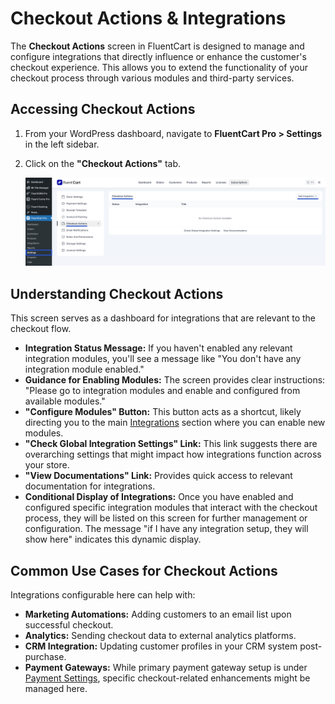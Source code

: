  # Checkout Actions & Integrations

The **Checkout Actions** screen in FluentCart is designed to manage and configure integrations that directly influence or enhance the customer's checkout experience. This allows you to extend the functionality of your checkout process through various modules and third-party services.

## Accessing Checkout Actions

1.  From your WordPress dashboard, navigate to **FluentCart Pro > Settings** in the left sidebar.
2.  Click on the **"Checkout Actions"** tab.

    ![Screenshot of Checkout Actions Tab](/guide/public/images/settings-configuration/checkout/checkout-actions-tab.png)

## Understanding Checkout Actions

This screen serves as a dashboard for integrations that are relevant to the checkout flow.

* **Integration Status Message:** If you haven't enabled any relevant integration modules, you'll see a message like "You don't have any integration module enabled."
* **Guidance for Enabling Modules:** The screen provides clear instructions: "Please go to integration modules and enable and configured from available modules."
* **"Configure Modules" Button:** This button acts as a shortcut, likely directing you to the main [Integrations](/guide/settings-configuration/email-notifications/) section where you can enable new modules.
* **"Check Global Integration Settings" Link:** This link suggests there are overarching settings that might impact how integrations function across your store.
* **"View Documentations" Link:** Provides quick access to relevant documentation for integrations.
* **Conditional Display of Integrations:** Once you have enabled and configured specific integration modules that interact with the checkout process, they will be listed on this screen for further management or configuration. The message "if I have any integration setup, they will show here" indicates this dynamic display.

## Common Use Cases for Checkout Actions

Integrations configurable here can help with:

* **Marketing Automations:** Adding customers to an email list upon successful checkout.
* **Analytics:** Sending checkout data to external analytics platforms.
* **CRM Integration:** Updating customer profiles in your CRM system post-purchase.
* **Payment Gateways:** While primary payment gateway setup is under [Payment Settings](/guide/payments-checkout/connecting-payment-gateways/), specific checkout-related enhancements might be managed here.

